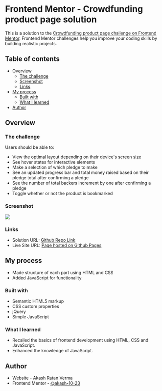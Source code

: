 # Frontend Mentor - Crowdfunding product page solution

This is a solution to the [Crowdfunding product page challenge on Frontend Mentor](https://www.frontendmentor.io/challenges/crowdfunding-product-page-7uvcZe7ZR). Frontend Mentor challenges help you improve your coding skills by building realistic projects. 

## Table of contents

- [Overview](#overview)
  - [The challenge](#the-challenge)
  - [Screenshot](#screenshot)
  - [Links](#links)
- [My process](#my-process)
  - [Built with](#built-with)
  - [What I learned](#what-i-learned)
- [Author](#author)


## Overview

### The challenge

Users should be able to:

- View the optimal layout depending on their device's screen size
- See hover states for interactive elements
- Make a selection of which pledge to make
- See an updated progress bar and total money raised based on their pledge total after confirming a pledge
- See the number of total backers increment by one after confirming a pledge
- Toggle whether or not the product is bookmarked

### Screenshot

![](./screenshot.jpg)


### Links

- Solution URL: [Github Repo Link]()
- Live Site URL: [Page hosted on Github Pages]()

## My process
- Made structure of each part using HTML and CSS
- Added JavaScript for functionality

### Built with

- Semantic HTML5 markup
- CSS custom properties
- jQuery
- Simple JavaScript 

### What I learned

- Recalled the basics of frontend development using HTML, CSS and JavaScript.
- Enhanced the knowledge of JavaScript.

## Author

- Website - [Akash Ratan Verma](https://github.com/akash-10-23)
- Frontend Mentor - [@akash-10-23](https://www.frontendmentor.io/profile/akash-10-23)

